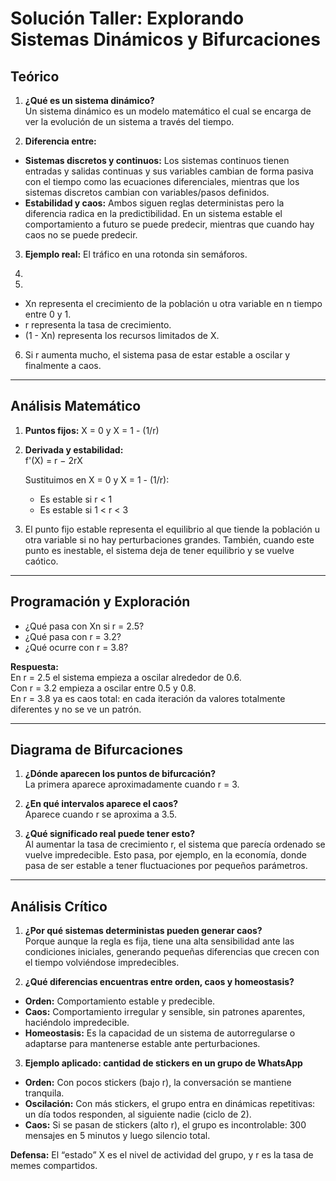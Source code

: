 # Solución Taller: Explorando Sistemas Dinámicos y Bifurcaciones

## Teórico

1. **¿Qué es un sistema dinámico?**  
Un sistema dinámico es un modelo matemático el cual se encarga de ver la evolución de un sistema a través del tiempo.

2. **Diferencia entre:**  
- **Sistemas discretos y continuos:** Los sistemas continuos tienen entradas y salidas continuas y sus variables cambian de forma pasiva con el tiempo como las ecuaciones diferenciales, mientras que los sistemas discretos cambian con variables/pasos definidos.  
- **Estabilidad y caos:** Ambos siguen reglas deterministas pero la diferencia radica en la predictibilidad. En un sistema estable el comportamiento a futuro se puede predecir, mientras que cuando hay caos no se puede predecir.

3. **Ejemplo real:** El tráfico en una rotonda sin semáforos.

4.  

5.  
- Xn representa el crecimiento de la población u otra variable en n tiempo entre 0 y 1.  
- r representa la tasa de crecimiento.  
- (1 - Xn) representa los recursos limitados de X.

6. Si r aumenta mucho, el sistema pasa de estar estable a oscilar y finalmente a caos.

---

## Análisis Matemático

1. **Puntos fijos:** X = 0 y X = 1 - (1/r)  
2. **Derivada y estabilidad:**  
   f'(X) = r − 2rX  

   Sustituimos en X = 0 y X = 1 - (1/r):  
   - Es estable si r < 1  
   - Es estable si 1 < r < 3  

3. El punto fijo estable representa el equilibrio al que tiende la población u otra variable si no hay perturbaciones grandes. También, cuando este punto es inestable, el sistema deja de tener equilibrio y se vuelve caótico.

---

## Programación y Exploración

- ¿Qué pasa con Xn si r = 2.5?  
- ¿Qué pasa con r = 3.2?  
- ¿Qué ocurre con r = 3.8?  

**Respuesta:**  
En r = 2.5 el sistema empieza a oscilar alrededor de 0.6.  
Con r = 3.2 empieza a oscilar entre 0.5 y 0.8.  
En r = 3.8 ya es caos total: en cada iteración da valores totalmente diferentes y no se ve un patrón.

---

## Diagrama de Bifurcaciones

1. **¿Dónde aparecen los puntos de bifurcación?**  
La primera aparece aproximadamente cuando r = 3.

2. **¿En qué intervalos aparece el caos?**  
Aparece cuando r se aproxima a 3.5.

3. **¿Qué significado real puede tener esto?**  
Al aumentar la tasa de crecimiento r, el sistema que parecía ordenado se vuelve impredecible. Esto pasa, por ejemplo, en la economía, donde pasa de ser estable a tener fluctuaciones por pequeños parámetros.

---

## Análisis Crítico

1. **¿Por qué sistemas deterministas pueden generar caos?**  
Porque aunque la regla es fija, tiene una alta sensibilidad ante las condiciones iniciales, generando pequeñas diferencias que crecen con el tiempo volviéndose impredecibles.

2. **¿Qué diferencias encuentras entre orden, caos y homeostasis?**  
- **Orden:** Comportamiento estable y predecible.  
- **Caos:** Comportamiento irregular y sensible, sin patrones aparentes, haciéndolo impredecible.  
- **Homeostasis:** Es la capacidad de un sistema de autorregularse o adaptarse para mantenerse estable ante perturbaciones.

3. **Ejemplo aplicado: cantidad de stickers en un grupo de WhatsApp**  
- **Orden:** Con pocos stickers (bajo r), la conversación se mantiene tranquila.  
- **Oscilación:** Con más stickers, el grupo entra en dinámicas repetitivas: un día todos responden, al siguiente nadie (ciclo de 2).  
- **Caos:** Si se pasan de stickers (alto r), el grupo es incontrolable: 300 mensajes en 5 minutos y luego silencio total.  

**Defensa:** El “estado” X es el nivel de actividad del grupo, y r es la tasa de memes compartidos.
